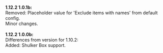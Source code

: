 **1.12.2 1.0.1b:**<br />
Removed: Placeholder value for 'Exclude items with names' from default config.<br />
Minor changes.<br />
<br />
**1.12.2 1.0.0b:**<br />
Differences from version for 1.10.2:<br />
Added: Shulker Box support.<br />
